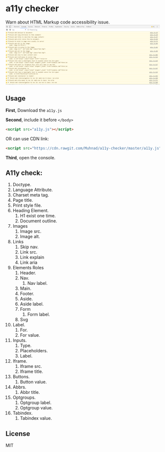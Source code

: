 # a11y checker

Warn about HTML Markup code accessibility issue.
![a11y](a11y.png?raw=true "a11y")


## Usage

**First**, Download the `a11y.js`

**Second**, include it before `</body>`

```html
<script src="a11y.js"></script>
```

OR can use CDN link:

```html
<script src="https://cdn.rawgit.com/Muhnad/a11y-checker/master/a11y.js"></script>
```

**Third**, open the console.


## A11y check: 

1. Doctype.
2. Language Attribute.
3. Charset meta tag.
4. Page title.
5. Print style file.
6. Heading Element.
    1. H1 exist one time.
    2. Document outline.
7. Images
    1. Image src.
    2. Image alt. 
8. Links
    1. Skip nav.
    2. Link src.
    3. Link explain
    4. Link aria
9. Elements Roles
    1. Header.
    2. Nav.
        1. Nav label.
    3. Main.
    4. Footer.
    6. Aside.
    7. Aside label.
    8. Form
        1. Form label.
    9. Svg
10. Label.
    1. For.
    2. For value.
11. Inputs.
    1. Type.
    2. Placeholders.
    3. Label.
12. Iframe.
    1. Iframe src.
    2. Iframe title.
13. Buttons.
    1. Button value.
14. Abbrs.
    1. Abbr title.
15. Optgroups.
    1. Optgroup label.
    2. Optgroup value.
15. Tabindex.
    1. Tabindex value.

## License

MIT